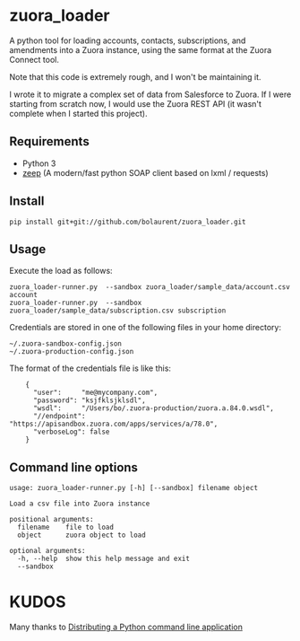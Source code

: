 zuora_loader
======

A python tool for loading accounts, contacts, subscriptions, and amendments into a Zuora instance, 
using the same format at the Zuora Connect tool.

Note that this code is extremely rough, and I won't be maintaining it. 

I wrote it to migrate a complex set of data from Salesforce to Zuora. If I were starting
from scratch now, I would use the Zuora REST API (it wasn't complete when I started this project).


Requirements
------------

* Python 3
* [zeep](https://github.com/mvantellingen/python-zeep) (A modern/fast python SOAP client based on lxml / requests)

Install
-------

```
pip install git+git://github.com/bolaurent/zuora_loader.git
```

Usage
-----

Execute the load as follows:

```
zuora_loader-runner.py  --sandbox zuora_loader/sample_data/account.csv account
zuora_loader-runner.py  --sandbox zuora_loader/sample_data/subscription.csv subscription
```


Credentials are stored in one of the following files in your home directory:

```
~/.zuora-sandbox-config.json
~/.zuora-production-config.json
```

The format of the credentials file is like this:

```
    {
      "user":     "me@mycompany.com",
      "password": "ksjfklsjklsdl",
      "wsdl":     "/Users/bo/.zuora-production/zuora.a.84.0.wsdl",
      "//endpoint": "https://apisandbox.zuora.com/apps/services/a/78.0",
      "verboseLog": false
    }
```




Command line options
-----
```
usage: zuora_loader-runner.py [-h] [--sandbox] filename object

Load a csv file into Zuora instance

positional arguments:
  filename    file to load
  object      zuora object to load

optional arguments:
  -h, --help  show this help message and exit
  --sandbox

```

KUDOS
========

Many thanks to [Distributing a Python command line application](https://gehrcke.de/2014/02/distributing-a-python-command-line-application/)
